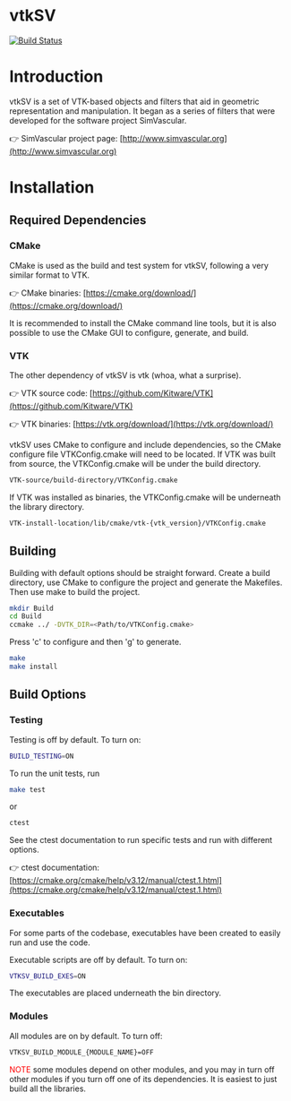 vtkSV
=====

[![Build Status](https://travis-ci.com/updega2/vtkSV.svg?token=z9SrUdBwjCgoNwiXtbbx&branch=master)](https://travis-ci.com/updega2/vtkSV)

# Introduction

vtkSV is a set of VTK-based objects and filters that aid in geometric representation and manipulation.
It began as a series of filters that were developed for the software project SimVascular.

👉 SimVascular project page: [http://www.simvascular.org](http://www.simvascular.org)

# Installation

## Required Dependencies

### CMake

CMake is used as the build and test system for vtkSV, following a very similar format to VTK.

👉 CMake binaries: [https://cmake.org/download/](https://cmake.org/download/)

It is recommended to install the CMake command line tools, but it is also possible to use the CMake GUI to configure, generate, and build.

### VTK

The other dependency of vtkSV is vtk (whoa, what a surprise).

👉 VTK source code: [https://github.com/Kitware/VTK](https://github.com/Kitware/VTK)

👉 VTK binaries: [https://vtk.org/download/](https://vtk.org/download/)

vtkSV uses CMake to configure and include dependencies, so the CMake configure file VTKConfig.cmake will need to be located.
If VTK was built from source, the VTKConfig.cmake will be under the build directory.

```bash
VTK-source/build-directory/VTKConfig.cmake
```

If VTK was installed as binaries, the VTKConfig.cmake will be underneath the library directory.

```bash
VTK-install-location/lib/cmake/vtk-{vtk_version}/VTKConfig.cmake
```

## Building

Building with default options should be straight forward.
Create a build directory, use CMake to configure the project and generate the Makefiles.
Then use make to build the project.

```bash
mkdir Build
cd Build
ccmake ../ -DVTK_DIR=<Path/to/VTKConfig.cmake>
```
Press 'c' to configure and then 'g' to generate.

```bash
make
make install
```

## Build Options

### Testing

Testing is off by default. To turn on:

```bash
BUILD_TESTING=ON
```

To run the unit tests, run

```bash
make test
```

or

```bash
ctest
```

See the ctest documentation to run specific tests and run with different options.

👉 ctest documentation: [https://cmake.org/cmake/help/v3.12/manual/ctest.1.html](https://cmake.org/cmake/help/v3.12/manual/ctest.1.html)

### Executables

For some parts of the codebase, executables have been created to easily run and use the code.

Executable scripts are off by default. To turn on:

```bash
VTKSV_BUILD_EXES=ON
```

The executables are placed underneath the bin directory.

### Modules

All modules are on by default. To turn off:

```bash
VTKSV_BUILD_MODULE_{MODULE_NAME}=OFF
```

<span style="color:red">NOTE</span> some modules depend on other modules, and you may in turn off other modules if you turn off one of its dependencies. It is easiest to just build all the libraries.




